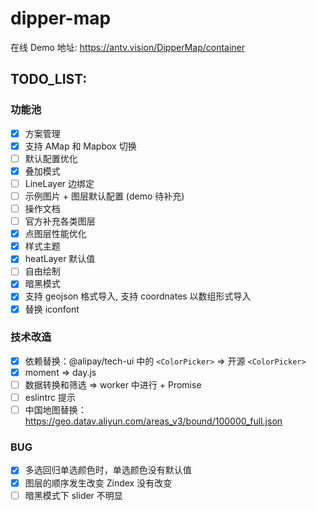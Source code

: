 # dipper-map

在线 Demo 地址: https://antv.vision/DipperMap/container

## TODO_LIST:

### 功能池

- [x] 方案管理
- [x] 支持 AMap 和 Mapbox 切换
- [ ] 默认配置优化
- [x] 叠加模式
- [ ] LineLayer 边绑定
- [ ] 示例图片 + 图层默认配置 (demo 待补充)
- [ ] 操作文档
- [ ] 官方补充各类图层
- [x] 点图层性能优化
- [x] 样式主题
- [x] heatLayer 默认值
- [ ] 自由绘制
- [x] 暗黑模式
- [x] 支持 geojson 格式导入, 支持 coordnates 以数组形式导入
- [x] 替换 iconfont

### 技术改造

- [x] 依赖替换：@alipay/tech-ui 中的 `<ColorPicker>` => 开源 `<ColorPicker>`
- [x] moment => day.js
- [ ] 数据转换和筛选 => worker 中进行 + Promise
- [ ] eslintrc 提示
- [ ] 中国地图替换：https://geo.datav.aliyun.com/areas_v3/bound/100000_full.json

### BUG

- [x] 多选回归单选颜色时，单选颜色没有默认值
- [x] 图层的顺序发生改变 Zindex 没有改变
- [ ] 暗黑模式下 slider 不明显
